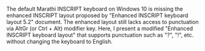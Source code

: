 The default Marathi INSCRIPT keyboard on Windows 10 is missing the enhanced INSCRIPT layout proposed by "Enhanced INSCRIPT keyboard layout 5.2" document. The enhanced layout still lacks access to punctuation via AltGr (or Ctrl + Alt) modifier key. Here, I present a modified "Enhanced INSCRIPT keyboard layout" that supports punctuation such as "?", "!", etc. without changing the keyboard to English.
